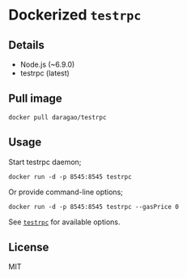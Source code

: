 # Dockerized `testrpc`

## Details

* Node.js (~6.9.0)
* testrpc (latest)


## Pull image

    docker pull daragao/testrpc


## Usage

Start testrpc daemon;

    docker run -d -p 8545:8545 testrpc

Or provide command-line options;

    docker run -d -p 8545:8545 testrpc --gasPrice 0

See [`testrpc`](https://github.com/ethereumjs/testrpc) for available options.


## License

MIT
